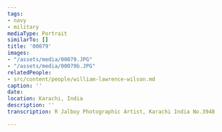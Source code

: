 ```yaml
---
tags:
- navy
- military
mediaType: Portrait
similarTo: []
title: '00079'
images:
- "/assets/media/00079.JPG"
- "/assets/media/00079b.JPG"
relatedPeople:
- src/content/people/william-lawrence-wilson.md
caption: ''
date: 
location: Karachi, India
description: ''
transcription: R Jalboy Photographic Artist, Karachi India No.3948

---
```

